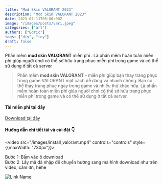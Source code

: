 ```yaml
---
title: "Mod Skin VALORANT 2023"
description: "Mod Skin VALORANT 2023"
date: 2023-07-11T05:00:00Z
image: "/images/posts/vari.jpeg"
categories: ["art"]
authors: ["Edric"]
tags: ["diy", "toy"]
draft: false
---
```


Phần mềm **mod skin VALORANT** miễn phí . Là phần mềm hoàn toàn miễn phí giúp người chơi có thể sở hữu trang phục miễn phí trong game và có thể sử dụng ở tất cả server

> Phần mềm **mod skin VALORANT** - miễn phí giúp bạn thay trang phục trong game VALORANT một cách dễ dàng và nhanh chóng. Bạn có thể thay trang phục ngay trong game và nhiều thứ khác nữa. Là phần mềm hoàn toàn miễn phí giúp người chơi có thể sở hữu trang phục miễn phí trong game và có thể sử dụng ở tất cả server.

#### Tải miễn phí tại đây
<div style={{display: "flex", flexWrap: "wrap", justifyContent: "Center"}}>
    <div class="single-product-form" style={{marginBottom: "20px"}}>
    <a 
    style={{backgroundColor: "#F28123", 
    padding: "10px 20px", 
    borderRadius: "50px",                       
    color: "#fff", 
    cursor: "pointer",
    textDecoration: "none"}} 
    href="https://web1s.info/NZSriaI9eY" target="_blank">Download tại đây
    </a>
</div>

</div>


#### Hướng dẫn chi tiết tải và cài đặt 👇
<video src="/images/install_valorant.mp4" controls="controls" style={{maxWidth: "730px"}}>
</video>

Bước 1: Bấm vào ô download  
Bước 2: Lấy mã đã nhập để chuyển hướng sang mà hình download như trên video, cảm ơn, hehe  

![Link Name](/images/web.png)